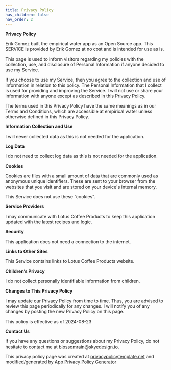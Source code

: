 ```yaml
---
title: Privacy Policy
has_children: false
nav_order: 2
---
```


**Privacy Policy**

Erik Gomez built the empirical water app as an Open Source app. This SERVICE is provided by Erik Gomez at no cost and is intended for use as is.

This page is used to inform visitors regarding my policies with the collection, use, and disclosure of Personal Information if anyone decided to use my Service.

If you choose to use my Service, then you agree to the collection and use of information in relation to this policy. The Personal Information that I collect is used for providing and improving the Service. I will not use or share your information with anyone except as described in this Privacy Policy.

The terms used in this Privacy Policy have the same meanings as in our Terms and Conditions, which are accessible at empirical water unless otherwise defined in this Privacy Policy.

**Information Collection and Use**

I will never collected data as this is not needed for the application.

**Log Data**

I do not need to collect log data as this is not needed for the application.

**Cookies**

Cookies are files with a small amount of data that are commonly used as anonymous unique identifiers. These are sent to your browser from the websites that you visit and are stored on your device's internal memory.

This Service does not use these “cookies”.

**Service Providers**

I may communicate with Lotus Coffee Products to keep this application updated with the latest recipes and logic.

**Security**

This application does not need a connection to the internet.

**Links to Other Sites**

This Service contains links to Lotus Coffee Products website.

**Children’s Privacy**

I do not collect personally identifiable information from children.

**Changes to This Privacy Policy**

I may update our Privacy Policy from time to time. Thus, you are advised to review this page periodically for any changes. I will notify you of any changes by posting the new Privacy Policy on this page.

This policy is effective as of 2024-08-23

**Contact Us**

If you have any questions or suggestions about my Privacy Policy, do not hesitate to contact me at blossomrain@skyedesign.io.

This privacy policy page was created at [privacypolicytemplate.net](https://privacypolicytemplate.net) and modified/generated by [App Privacy Policy Generator](https://app-privacy-policy-generator.nisrulz.com/)
